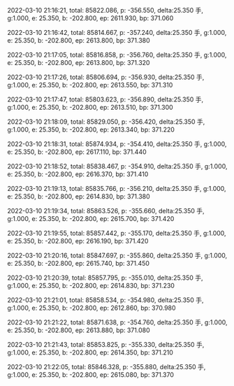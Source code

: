 2022-03-10 21:16:21, total: 85822.086, p: -356.550, delta:25.350 手, g:1.000, e: 25.350, b: -202.800, ep: 2611.930, bp: 371.060

2022-03-10 21:16:42, total: 85814.667, p: -357.240, delta:25.350 手, g:1.000, e: 25.350, b: -202.800, ep: 2613.800, bp: 371.380

2022-03-10 21:17:05, total: 85816.858, p: -356.760, delta:25.350 手, g:1.000, e: 25.350, b: -202.800, ep: 2613.800, bp: 371.320

2022-03-10 21:17:26, total: 85806.694, p: -356.930, delta:25.350 手, g:1.000, e: 25.350, b: -202.800, ep: 2613.550, bp: 371.310

2022-03-10 21:17:47, total: 85803.623, p: -356.890, delta:25.350 手, g:1.000, e: 25.350, b: -202.800, ep: 2613.510, bp: 371.300

2022-03-10 21:18:09, total: 85829.050, p: -356.420, delta:25.350 手, g:1.000, e: 25.350, b: -202.800, ep: 2613.340, bp: 371.220

2022-03-10 21:18:31, total: 85874.934, p: -354.410, delta:25.350 手, g:1.000, e: 25.350, b: -202.800, ep: 2617.110, bp: 371.440

2022-03-10 21:18:52, total: 85838.467, p: -354.910, delta:25.350 手, g:1.000, e: 25.350, b: -202.800, ep: 2616.370, bp: 371.410

2022-03-10 21:19:13, total: 85835.766, p: -356.210, delta:25.350 手, g:1.000, e: 25.350, b: -202.800, ep: 2614.830, bp: 371.380

2022-03-10 21:19:34, total: 85863.526, p: -355.660, delta:25.350 手, g:1.000, e: 25.350, b: -202.800, ep: 2615.700, bp: 371.420

2022-03-10 21:19:55, total: 85857.442, p: -355.170, delta:25.350 手, g:1.000, e: 25.350, b: -202.800, ep: 2616.190, bp: 371.420

2022-03-10 21:20:16, total: 85847.697, p: -355.860, delta:25.350 手, g:1.000, e: 25.350, b: -202.800, ep: 2615.740, bp: 371.450

2022-03-10 21:20:39, total: 85857.795, p: -355.010, delta:25.350 手, g:1.000, e: 25.350, b: -202.800, ep: 2614.830, bp: 371.230

2022-03-10 21:21:01, total: 85858.534, p: -354.980, delta:25.350 手, g:1.000, e: 25.350, b: -202.800, ep: 2612.860, bp: 370.980

2022-03-10 21:21:22, total: 85871.638, p: -354.760, delta:25.350 手, g:1.000, e: 25.350, b: -202.800, ep: 2613.880, bp: 371.080

2022-03-10 21:21:43, total: 85853.825, p: -355.330, delta:25.350 手, g:1.000, e: 25.350, b: -202.800, ep: 2614.350, bp: 371.210

2022-03-10 21:22:05, total: 85846.328, p: -355.880, delta:25.350 手, g:1.000, e: 25.350, b: -202.800, ep: 2615.080, bp: 371.370